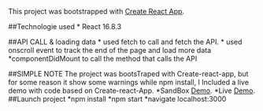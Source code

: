 This project was bootstrapped with [Create React App](https://github.com/facebook/create-react-app).

##Technologie used 
	* React 16.8.3

##API CALL & loading data
	* used fetch to call and fetch the API.
	* used onscroll event to track the end of the page and load more data
	*componentDidMount to call the method that calls the API 

##SIMPLE NOTE
The project was bootsTraped with Create-react-app, but for some reason it show some warnings while npm install, I Included a live demo with code based on Create-react-App.
	*SandBox [Demo](https://codesandbox.io/s/kxzjwvkrp5).
	*Live [Demo](https://kxzjwvkrp5.codesandbox.io/).
##Launch project
	*npm install
	*npm start
	*navigate localhost:3000